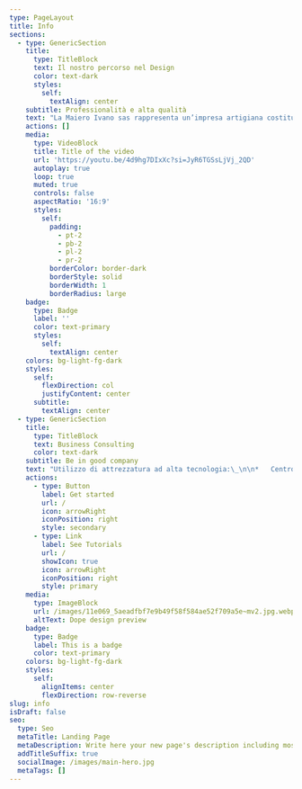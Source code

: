 ```yaml
---
type: PageLayout
title: Info
sections:
  - type: GenericSection
    title:
      type: TitleBlock
      text: Il nostro percorso nel Design
      color: text-dark
      styles:
        self:
          textAlign: center
    subtitle: Professionalità e alta qualità
    text: "La Maiero Ivano sas rappresenta un’impresa artigiana costituita nei primi anni '50 da Maiero Leonida (ex capo mobilieri presso il mobilificio Torossi di Udine) e da Maiero Ivano.\n\nOperante da subito nel settore dell'arredamento di Design, con lavori eseguiti sotto la direzione dell'Arch. A.Masieri (Villa Romanelli), prosegue con l'Arch. C.Scarpa (Villa Veritti), continuando nel corso degli anni le collaborazioni con marchi internazionali d'arredo, design forniture, architetti ed arredatori d'interni e con Sandro dal 1979.\_\n\nGrazie a queste attrezzature ampliamento della gamma di prodotti:\_Prototipi di sedie di design per fiere del settore, plastici (museo Erto plastici Vajont) ecc.\n\nPartecipazione ad Innovaction 2006 con prototipo pavimento legno.\n\nDal 2013 siamo concessionari per l'Italia di WoodWorks.\n"
    actions: []
    media:
      type: VideoBlock
      title: Title of the video
      url: 'https://youtu.be/4d9hg7DIxXc?si=JyR6TGSsLjVj_2QD'
      autoplay: true
      loop: true
      muted: true
      controls: false
      aspectRatio: '16:9'
      styles:
        self:
          padding:
            - pt-2
            - pb-2
            - pl-2
            - pr-2
          borderColor: border-dark
          borderStyle: solid
          borderWidth: 1
          borderRadius: large
    badge:
      type: Badge
      label: ''
      color: text-primary
      styles:
        self:
          textAlign: center
    colors: bg-light-fg-dark
    styles:
      self:
        flexDirection: col
        justifyContent: center
      subtitle:
        textAlign: center
  - type: GenericSection
    title:
      type: TitleBlock
      text: Business Consulting
      color: text-dark
    subtitle: Be in good company
    text: "Utilizzo di attrezzatura ad alta tecnologia:\_\n\n*   Centro di lavoro per legno dal 1988;\n\n<!---->\n\n*   Lavorazioni laser dal 1995.\n\n"
    actions:
      - type: Button
        label: Get started
        url: /
        icon: arrowRight
        iconPosition: right
        style: secondary
      - type: Link
        label: See Tutorials
        url: /
        showIcon: true
        icon: arrowRight
        iconPosition: right
        style: primary
    media:
      type: ImageBlock
      url: /images/11e069_5aeadfbf7e9b49f58f584ae52f709a5e~mv2.jpg.webp
      altText: Dope design preview
    badge:
      type: Badge
      label: This is a badge
      color: text-primary
    colors: bg-light-fg-dark
    styles:
      self:
        alignItems: center
        flexDirection: row-reverse
slug: info
isDraft: false
seo:
  type: Seo
  metaTitle: Landing Page
  metaDescription: Write here your new page's description including most relevant keywords.
  addTitleSuffix: true
  socialImage: /images/main-hero.jpg
  metaTags: []
---
```

